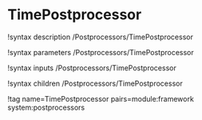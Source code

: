 # TimePostprocessor

!syntax description /Postprocessors/TimePostprocessor

!syntax parameters /Postprocessors/TimePostprocessor

!syntax inputs /Postprocessors/TimePostprocessor

!syntax children /Postprocessors/TimePostprocessor

!tag name=TimePostprocessor pairs=module:framework system:postprocessors
